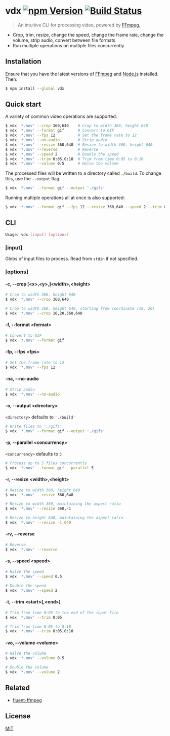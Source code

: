 # vdx [![npm Version](https://img.shields.io/npm/v/vdx.svg?style=flat)](https://www.npmjs.org/package/vdx) [![Build Status](https://img.shields.io/travis/yuanqing/vdx.svg?branch=master&style=flat)](https://travis-ci.org/yuanqing/vdx)

> An intuitive CLI for processing video, powered by [FFmpeg.](https://www.ffmpeg.org/)

- Crop, trim, resize, change the speed, change the frame rate, change the volume, strip audio, convert between file formats
- Run multiple operations on multiple files concurrently

## Installation

Ensure that you have the latest versions of [FFmpeg](https://www.ffmpeg.org/) and [Node.js](https://nodejs.org/) installed. Then:

```sh
$ npm install --global vdx
```

## Quick start

A variety of common video operations are supported:

```sh
$ vdx '*.mov' --crop 360,640    # Crop to width 360, height 640
$ vdx '*.mov' --format gif      # Convert to GIF
$ vdx '*.mov' --fps 12          # Set the frame rate to 12
$ vdx '*.mov' --no-audio        # Strip audio
$ vdx '*.mov' --resize 360,640  # Resize to width 360, height 640
$ vdx '*.mov' --reverse         # Reverse
$ vdx '*.mov' --speed 2         # Double the speed
$ vdx '*.mov' --trim 0:05,0:10  # Trim from time 0:05 to 0:10
$ vdx '*.mov' --volume 0.5      # Halve the volume
```

The processed files will be written to a directory called `./build`. To change this, use the `--output` flag:

```sh
$ vdx '*.mov' --format gif --output './gifs'
```

Running multiple operations all at once is also supported:

```sh
$ vdx '*.mov' --format gif --fps 12 --resize 360,640 --speed 2 --trim 0:05,0:10
```

## CLI

```sh
Usage: vdx [input] [options]
```

### [input]

Globs of input files to process. Read from `stdin` if not specified.

### [options]

#### -c, --crop [&lt;x&gt;,&lt;y&gt;,]&lt;width&gt;,&lt;height&gt;

```sh
# Crop to width 360, height 640
$ vdx '*.mov' --crop 360,640

# Crop to width 360, height 640, starting from coordinate (10, 20)
$ vdx '*.mov' --crop 10,20,360,640
```

#### -f, --format &lt;format&gt;

```sh
# Convert to GIF
$ vdx '*.mov' --format gif
```

#### -fp, --fps &lt;fps&gt;

```sh
# Set the frame rate to 12
$ vdx '*.mov' --fps 12
```

#### -na, --no-audio

```sh
# Strip audio
$ vdx '*.mov' --no-audio
```

#### -o, --output &lt;directory&gt;

`<directory>` defaults to `'./build'`

```sh
# Write files to './gifs'
$ vdx '*.mov' --format gif --output './gifs'
```

#### -p, --parallel &lt;concurrency&gt;

`<concurrency>` defaults to `3`

```sh
# Process up to 5 files concurrently
$ vdx '*.mov' --format gif --parallel 5
```

#### -r, --resize &lt;width&gt;,&lt;height&gt;

```sh
# Resize to width 360, height 640
$ vdx '*.mov' --resize 360,640

# Resize to width 360, maintaining the aspect ratio
$ vdx '*.mov' --resize 360,-1

# Resize to height 640, maintaining the aspect ratio
$ vdx '*.mov' --resize -1,640
```

#### -rv, --reverse

```sh
# Reverse
$ vdx '*.mov' --reverse
```

#### -s, --speed &lt;speed&gt;

```sh
# Halve the speed
$ vdx '*.mov' --speed 0.5

# Double the speed
$ vdx '*.mov' --speed 2
```

#### -t, --trim &lt;start&gt;[,&lt;end&gt;]

```sh
# Trim from time 0:05 to the end of the input file
$ vdx '*.mov' --trim 0:05

# Trim from time 0:05 to 0:10
$ vdx '*.mov' --trim 0:05,0:10
```

#### -vo, --volume &lt;volume&gt;

```sh
# Halve the volume
$ vdx '*.mov' --volume 0.5

# Double the volume
$ vdx '*.mov' --volume 2
```

## Related

- [fluent-ffmpeg](https://github.com/fluent-ffmpeg/node-fluent-ffmpeg)

## License

[MIT](LICENSE.md)
